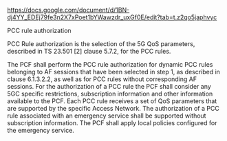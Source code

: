 https://docs.google.com/document/d/1BN-dj4YY_EDEj79fe3n2X7xPoet1bYWawzdr_uxGf0E/edit?tab=t.z2qo5japhvyc

PCC rule authorization

PCC Rule authorization is the selection of the 5G QoS parameters, described in TS 23.501 [2] clause 5.7.2, for the PCC rules.

The PCF shall perform the PCC rule authorization for dynamic PCC rules belonging to AF sessions that have been selected in step 1, as described in clause 6.1.3.2.2, as well as for PCC rules without corresponding AF sessions.
For the authorization of a PCC rule the PCF shall consider any 5GC specific restrictions, subscription information and other information available to the PCF. 
Each PCC rule receives a set of QoS parameters that are supported by the specific Access Network. 
The authorization of a PCC rule associated with an emergency service shall be supported without subscription information.
The PCF shall apply local policies configured for the emergency service.

